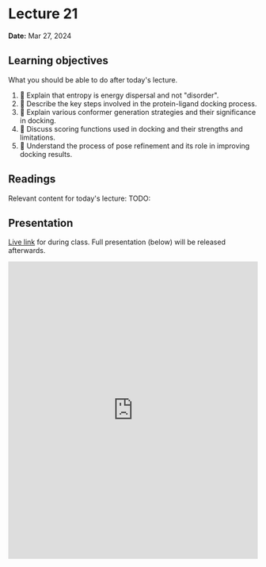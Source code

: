 # Lecture 21

**Date:** Mar 27, 2024

## Learning objectives

What you should be able to do after today's lecture.

1.  🧮 Explain that entropy is energy dispersal and not "disorder".
2.  🧮 Describe the key steps involved in the protein-ligand docking process.
3.  🧮 Explain various conformer generation strategies and their significance in docking.
4.  🧮 Discuss scoring functions used in docking and their strengths and limitations.
5.  🧮 Understand the process of pose refinement and its role in improving docking results.

## Readings

Relevant content for today's lecture: TODO:

## Presentation

[Live link](https://slides.com/d/WDT4Al0/live) for during class.
Full presentation (below) will be released afterwards.

<iframe src="https://slides.com/aalexmmaldonado/biosc1540-2024s-l21/embed?byline=hidden&share=hidden" width="100%" height="600" title="biosc1540-2024s-L21" scrolling="no" frameborder="0" webkitallowfullscreen mozallowfullscreen allowfullscreen></iframe>
